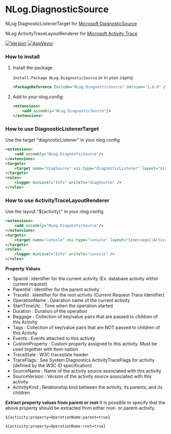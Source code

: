 # NLog.DiagnosticSource
NLog DiagnosticListenerTarget for [Microsoft DiagnosticSource](https://github.com/dotnet/corefx/blob/master/src/System.Diagnostics.DiagnosticSource/src/DiagnosticSourceUsersGuide.md)

NLog ActivityTraceLayoutRenderer for [Microsoft Activity Trace](https://github.com/dotnet/corefx/blob/master/src/System.Diagnostics.DiagnosticSource/src/ActivityUserGuide.md)

[![Version](https://badge.fury.io/nu/NLog.DiagnosticSource.svg)](https://www.nuget.org/packages/NLog.DiagnosticSource)
[![AppVeyor](https://img.shields.io/appveyor/ci/nlog/NLog-DiagnosticSource/master.svg)](https://ci.appveyor.com/project/nlog/NLog-DiagnosticSource/branch/master)

### How to install

1) Install the package

    `Install-Package NLog.DiagnosticSource` or in your csproj:

    ```xml
    <PackageReference Include="NLog.DiagnosticSource" Version="1.0.0" />
    ```

2) Add to your nlog.config:

    ```xml
    <extensions>
        <add assembly="NLog.DiagnosticSource"/>
    </extensions>
    ```

### How to use DiagnosticListenerTarget

Use the target "diagnosticListener" in your nlog.config

```xml
<extensions>
    <add assembly="NLog.DiagnosticSource"/>
</extensions>
<targets>
    <target name="diagSource" xsi:type="diagnosticListener" layout="${message}" sourceName="nlog" eventName="${logger}" />
</targets>
<rules>
    <logger minLevel="Info" writeTo="diagSource" />
</rules>
```

### How to use ActivityTraceLayoutRenderer

Use the layout "${activity}" in your nlog.config

```xml
<extensions>
    <add assembly="NLog.DiagnosticSource"/>
</extensions>
<targets>
    <target name="console" xsi:type="console" layout="${message}|ActivityId=${activity:property=TraceId}" />
</targets>
<rules>
    <logger minLevel="Info" writeTo="console" />
</rules>
```

**Property Values**
- SpanId : Identifier for the current activity (Ex. database activity within current request)
- ParentId : Identifier for the parent activity
- TraceId : Identifier for the root activity (Current Request Trace Identifier)
- OperationName : Operation name of the current activity
- StartTimeUtc : Time when the operation started
- Duration : Duration of the operation
- Baggage : Collection of key/value pairs that are passed to children of this Activity
- Tags : Collection of key/value pairs that are NOT passed to children of this Activity
- Events : Events attached to this activity
- CustomProperty : Custom property assigned to this activity. Must be used together with Item-option
- TraceState : W3C tracestate header
- TraceFlags : See System.Diagnostics.ActivityTraceFlags for activity (defined by the W3C ID specification) 
- SourceName : Name of the activity source associated with this activity
- SourceVersion : Version of the activity source associated with this activity
- ActivityKind : Relationship kind between the activity, its parents, and its children

**Extract property values from parent or root**
It is possible to specify that the above property should be extracted from either root- or parent-activity.

```
${activity:property=OperationName:parent=true}
```

```
${activity:property=OperationName:root=true}
```